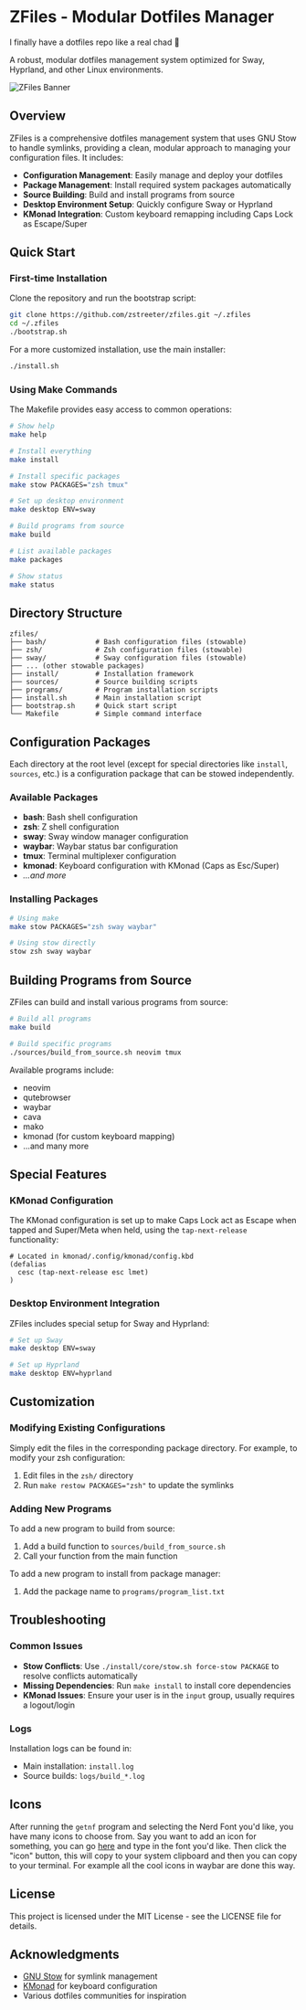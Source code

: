 # ZFiles - Modular Dotfiles Manager

I finally have a dotfiles repo like a real chad 👨

A robust, modular dotfiles management system optimized for Sway, Hyprland, and other Linux environments.

![ZFiles Banner](https://raw.githubusercontent.com/zstreeter/zfiles/assets/banner.png)

## Overview

ZFiles is a comprehensive dotfiles management system that uses GNU Stow to handle symlinks, providing a clean, modular approach to managing your configuration files. It includes:

- **Configuration Management**: Easily manage and deploy your dotfiles
- **Package Management**: Install required system packages automatically
- **Source Building**: Build and install programs from source
- **Desktop Environment Setup**: Quickly configure Sway or Hyprland
- **KMonad Integration**: Custom keyboard remapping including Caps Lock as Escape/Super

## Quick Start

### First-time Installation

Clone the repository and run the bootstrap script:

```bash
git clone https://github.com/zstreeter/zfiles.git ~/.zfiles
cd ~/.zfiles
./bootstrap.sh
```

For a more customized installation, use the main installer:

```bash
./install.sh
```

### Using Make Commands

The Makefile provides easy access to common operations:

```bash
# Show help
make help

# Install everything
make install

# Install specific packages
make stow PACKAGES="zsh tmux"

# Set up desktop environment
make desktop ENV=sway

# Build programs from source
make build

# List available packages
make packages

# Show status
make status
```

## Directory Structure

```
zfiles/
├── bash/            # Bash configuration files (stowable)
├── zsh/             # Zsh configuration files (stowable)
├── sway/            # Sway configuration files (stowable)
├── ... (other stowable packages)
├── install/         # Installation framework
├── sources/         # Source building scripts
├── programs/        # Program installation scripts
├── install.sh       # Main installation script
├── bootstrap.sh     # Quick start script
└── Makefile         # Simple command interface
```

## Configuration Packages

Each directory at the root level (except for special directories like `install`, `sources`, etc.) is a configuration package that can be stowed independently.

### Available Packages

- **bash**: Bash shell configuration
- **zsh**: Z shell configuration
- **sway**: Sway window manager configuration
- **waybar**: Waybar status bar configuration
- **tmux**: Terminal multiplexer configuration
- **kmonad**: Keyboard configuration with KMonad (Caps as Esc/Super)
- _...and more_

### Installing Packages

```bash
# Using make
make stow PACKAGES="zsh sway waybar"

# Using stow directly
stow zsh sway waybar
```

## Building Programs from Source

ZFiles can build and install various programs from source:

```bash
# Build all programs
make build

# Build specific programs
./sources/build_from_source.sh neovim tmux
```

Available programs include:

- neovim
- qutebrowser
- waybar
- cava
- mako
- kmonad (for custom keyboard mapping)
- ...and many more

## Special Features

### KMonad Configuration

The KMonad configuration is set up to make Caps Lock act as Escape when tapped and Super/Meta when held, using the `tap-next-release` functionality:

```
# Located in kmonad/.config/kmonad/config.kbd
(defalias
  cesc (tap-next-release esc lmet)
)
```

### Desktop Environment Integration

ZFiles includes special setup for Sway and Hyprland:

```bash
# Set up Sway
make desktop ENV=sway

# Set up Hyprland
make desktop ENV=hyprland
```

## Customization

### Modifying Existing Configurations

Simply edit the files in the corresponding package directory. For example, to modify your zsh configuration:

1. Edit files in the `zsh/` directory
2. Run `make restow PACKAGES="zsh"` to update the symlinks

### Adding New Programs

To add a new program to build from source:

1. Add a build function to `sources/build_from_source.sh`
2. Call your function from the main function

To add a new program to install from package manager:

1. Add the package name to `programs/program_list.txt`

## Troubleshooting

### Common Issues

- **Stow Conflicts**: Use `./install/core/stow.sh force-stow PACKAGE` to resolve conflicts automatically
- **Missing Dependencies**: Run `make install` to install core dependencies
- **KMonad Issues**: Ensure your user is in the `input` group, usually requires a logout/login

### Logs

Installation logs can be found in:

- Main installation: `install.log`
- Source builds: `logs/build_*.log`

## Icons

After running the `getnf` program and selecting the Nerd Font you'd like, you have many icons to choose from. Say you want to add an icon for something, you can go [here](https://www.nerdfonts.com/cheat-sheet) and type in the font you'd like. Then click the "icon" button, this will copy to your system clipboard and then you can copy to your terminal. For example all the cool icons in waybar are done this way.

## License

This project is licensed under the MIT License - see the LICENSE file for details.

## Acknowledgments

- [GNU Stow](https://www.gnu.org/software/stow/) for symlink management
- [KMonad](https://github.com/kmonad/kmonad) for keyboard configuration
- Various dotfiles communities for inspiration
